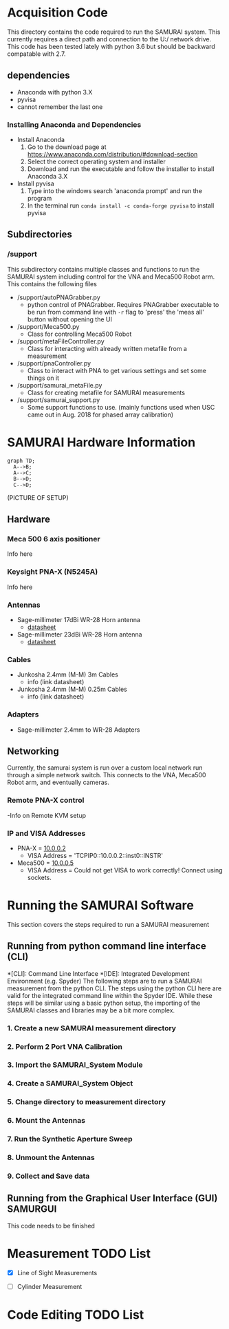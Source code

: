 # Acquisition Code
This directory contains the code required to run the SAMURAI system. This currently requires a direct path and connection to the U:/ network drive. This code has been tested lately with python 3.6 but should be backward compatable with 2.7.

## dependencies
- Anaconda with python 3.X
- pyvisa
- cannot remember the last one

### Installing Anaconda and Dependencies
- Install Anaconda 
    1. Go to the download page at https://www.anaconda.com/distribution/#download-section
    2. Select the correct operating system and installer
    3. Download and run the executable and follow the installer to install Anaconda 3.X
- Install pyvisa 
    1. Type into the windows search 'anaconda prompt' and run the program
    2. In the terminal run `conda install -c conda-forge pyvisa` to install pyvisa

## Subdirectories

### /support
This subdirectory contains multiple classes and functions to run the SAMURAI system including control for the VNA and Meca500 Robot arm. This contains the following files
- /support/autoPNAGrabber.py 
    - python control of PNAGrabber. Requires PNAGrabber executable to be run from command line with `-r` flag to 'press' the 'meas all' button without opening the UI
- /support/Meca500.py 
    - Class for controlling Meca500 Robot
- /support/metaFileController.py 
    - Class for interacting with already written metafile from a measurement
- /support/pnaController.py 
    - Class to interact with PNA to get various settings and set some things on it
- /support/samurai_metaFile.py 
    - Class for creating metafile for SAMURAI measurements
- /support/samurai_support.py 
    - Some support functions to use. (mainly functions used when USC came out in Aug. 2018 for phased array calibration)

# SAMURAI Hardware Information
```mermaid
graph TD;
  A-->B;
  A-->C;
  B-->D;
  C-->D;
```
(PICTURE OF SETUP)
## Hardware

### Meca 500 6 axis positioner
Info here

### Keysight PNA-X (N5245A)
Info here

### Antennas
- Sage-millimeter 17dBi WR-28 Horn antenna
    - [datasheet](<file:///U:/67Internal/DivisionProjects/Channel%20Model%20Uncertainty/Measurements/Hardware/datasheets/17dBi_horn_sagemillimeter.pdf>)
- Sage-millimeter 23dBi WR-28 Horn antenna
    - [datasheet](<file:///U:/67Internal/DivisionProjects/Channel%20Model%20Uncertainty/Measurements/Hardware/datasheets/23dBi_horn_sagemillimeter.pdf>)

### Cables
- Junkosha 2.4mm (M-M) 3m Cables
    - info (link datasheet)
- Junkosha 2.4mm (M-M) 0.25m Cables
    - info (link datasheet)

### Adapters
- Sage-millimeter 2.4mm to WR-28 Adapters

## Networking
Currently, the samurai system is run over a custom local network run through a simple network switch. This connects to the VNA, Meca500 Robot arm, and eventually cameras.

### Remote PNA-X control
-Info on Remote KVM setup

### IP and VISA Addresses
- PNA-X = [10.0.0.2](http://10.0.0.2)
    - VISA Address = 'TCPIP0::10.0.0.2::inst0::INSTR'
- Meca500 = [10.0.0.5](http://10.0.0.5)
    - VISA Address = Could not get VISA to work correctly! Connect using sockets.

# Running the SAMURAI Software
This section covers the steps required to run a SAMURAI measurement

## Running from python command line interface (CLI)
*[CLI]: Command Line Interface
*[IDE]: Integrated Development Environment (e.g. Spyder)
The following steps are to run a SAMURAI measurement from the python CLI. The steps using the python CLI here are valid for the integrated command line within the Spyder IDE. While these steps will be similar using a basic python setup, the importing of the SAMURAI classes and libraries may be a bit more complex.

### 1. Create a new SAMURAI measurement directory

### 2. Perform 2 Port VNA Calibration

### 3. Import the SAMURAI_System Module

### 4. Create a SAMURAI_System Object

### 5. Change directory to measurement directory

### 6. Mount the Antennas

### 7. Run the Synthetic Aperture Sweep

### 8. Unmount the Antennas 

### 9. Collect and Save data

## Running from the Graphical User Interface (GUI) SAMURGUI
This code needs to be finished

# Measurement TODO List
- [x] Line of Sight Measurements
- [ ] Cylinder Measurement


# Code Editing TODO List
